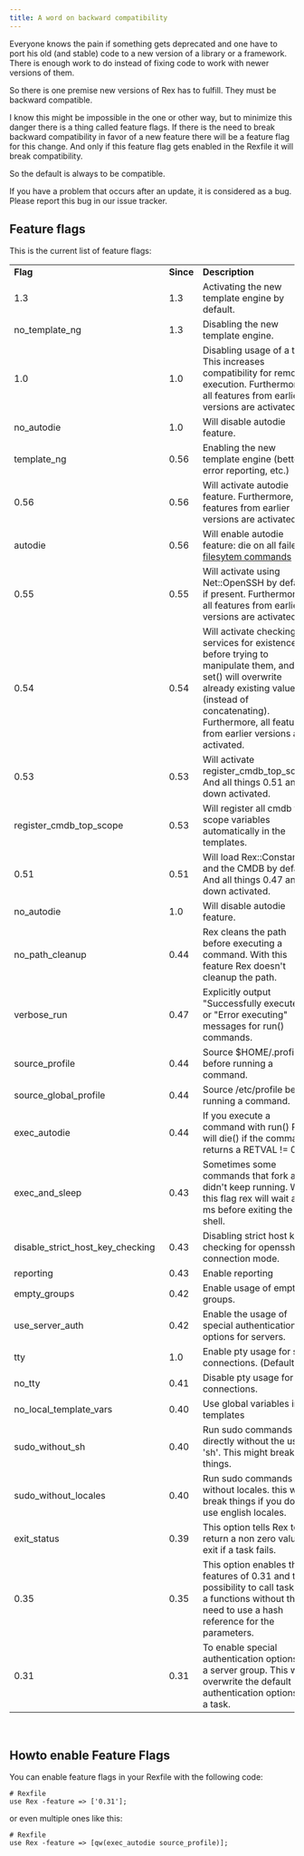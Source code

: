 ```yaml
---
title: A word on backward compatibility
---
```


Everyone knows the pain if something gets deprecated and one have to port his old (and stable) code to a new version of a library or a framework. There is enough work to do instead of fixing code to work with newer versions of them.

So there is one premise new versions of Rex has to fulfill. They must be backward compatible.

I know this might be impossible in the one or other way, but to minimize this danger there is a thing called feature flags. If there is the need to break backward compatibility in favor of a new feature there will be a feature flag for this change. And only if this feature flag gets enabled in the Rexfile it will break compatibility.

So the default is always to be compatible.

If you have a problem that occurs after an update, it is considered as a bug. Please report this bug in our issue tracker.

## Feature flags

This is the current list of feature flags:

|                                        |           |                                                                                                                                                                                                                             |
|----------------------------------------|-----------|-----------------------------------------------------------------------------------------------------------------------------------------------------------------------------------------------------------------------------|
| **Flag**                               | **Since** | **Description**                                                                                                                                                                                                             |
| 1.3                                    | 1.3       | Activating the new template engine by default.                                                                                                                                                                              |
| no\_template\_ng                       | 1.3       | Disabling the new template engine.                                                                                                                                                                                          |
| 1.0                                    | 1.0       | Disabling usage of a tty. This increases compatibility for remote execution. Furthermore, all features from earlier versions are activated.                                                                                 |
| no\_autodie                            | 1.0       | Will disable autodie feature.                                                                                                                                                                                               |
| template\_ng                           | 0.56      | Enabling the new template engine (better error reporting, etc.)                                                                                                                                                             |
| 0.56                                   | 0.56      | Will activate autodie feature. Furthermore, all features from earlier versions are activated.                                                                                                                               |
| autodie                                | 0.56      | Will enable autodie feature: die on all failed [filesytem commands](../../api/Rex/Commands/Fs.pm.html)                                                                                                                      |
| 0.55                                   | 0.55      | Will activate using Net::OpenSSH by default if present. Furthermore, all features from earlier versions are activated.                                                                                                      |
| 0.54                                   | 0.54      | Will activate checking services for existence before trying to manipulate them, and set() will overwrite already existing values (instead of concatenating). Furthermore, all features from earlier versions are activated. |
| 0.53                                   | 0.53      | Will activate register\_cmdb\_top\_scope. And all things 0.51 and down activated.                                                                                                                                           |
| register\_cmdb\_top\_scope             | 0.53      | Will register all cmdb top scope variables automatically in the templates.                                                                                                                                                  |
| 0.51                                   | 0.51      | Will load Rex::Constants and the CMDB by default. And all things 0.47 and down activated.                                                                                                                                   |
| no\_autodie                            | 1.0       | Will disable autodie feature.                                                                                                                                                                                               |
| no\_path\_cleanup                      | 0.44      | Rex cleans the path before executing a command. With this feature Rex doesn't cleanup the path.                                                                                                                             |
| verbose\_run                           | 0.47      | Explicitly output "Successfully executed" or "Error executing" messages for run() commands.                                                                                                                                 |
| source\_profile                        | 0.44      | Source $HOME/.profile before running a command.                                                                                                                                                                             |
| source\_global\_profile                | 0.44      | Source /etc/profile before running a command.                                                                                                                                                                               |
| exec\_autodie                          | 0.44      | If you execute a command with run() Rex will die() if the command returns a RETVAL != 0.                                                                                                                                    |
| exec\_and\_sleep                       | 0.43      | Sometimes some commands that fork away didn't keep running. With this flag rex will wait a few ms before exiting the shell.                                                                                                 |
| disable\_strict\_host\_key\_checking   | 0.43      | Disabling strict host key checking for openssh connection mode.                                                                                                                                                             |
| reporting                              | 0.43      | Enable reporting                                                                                                                                                                                                            |
| empty\_groups                          | 0.42      | Enable usage of empty groups.                                                                                                                                                                                               |
| use\_server\_auth                      | 0.42      | Enable the usage of special authentication options for servers.                                                                                                                                                             |
| tty                                    | 1.0       | Enable pty usage for ssh connections. (Default)                                                                                                                                                                             |
| no\_tty                                | 0.41      | Disable pty usage for ssh connections.                                                                                                                                                                                      |
| no\_local\_template\_vars              | 0.40      | Use global variables in templates                                                                                                                                                                                           |
| sudo\_without\_sh                      | 0.40      | Run sudo commands directly without the use of 'sh'. This might break things.                                                                                                                                                |
| sudo\_without\_locales                 | 0.40      | Run sudo commands without locales. this will break things if you don't use english locales.                                                                                                                                 |
| exit\_status                           | 0.39      | This option tells Rex to return a non zero value on exit if a task fails.                                                                                                                                                   |
| 0.35                                   | 0.35      | This option enables the features of 0.31 and the possibility to call tasks as a functions without the need to use a hash reference for the parameters.                                                                      |
| 0.31                                   | 0.31      | To enable special authentication options for a server group. This will overwrite the default authentication options for a task.                                                                                             |

 

## Howto enable Feature Flags

You can enable feature flags in your Rexfile with the following code:

    # Rexfile
    use Rex -feature => ['0.31'];

or even multiple ones like this:

    # Rexfile
    use Rex -feature => [qw(exec_autodie source_profile)];

 

 
